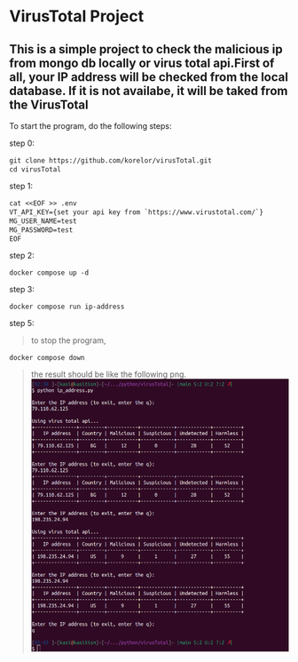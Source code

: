 # VirusTotal Project
## This is a simple project to check the malicious ip from mongo db locally or virus total api.First of all, your IP address will be checked from the local database. If it is not availabe, it will be taked from the VirusTotal

To start the program, do the following steps:

step 0:
```
git clone https://github.com/korelor/virusTotal.git
cd virusTotal
```
step 1:
```
cat <<EOF >> .env
VT_API_KEY={set your api key from `https://www.virustotal.com/`}
MG_USER_NAME=test
MG_PASSWORD=test
EOF
```
step 2:
```
docker compose up -d
```
step 3:
```
docker compose run ip-address
```
step 5:
> to stop the program, 
```
docker compose down

```
>the result should be like the following png.
![alt text](result.png)

